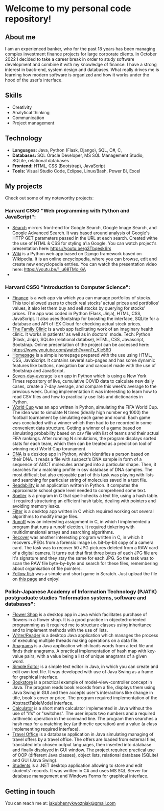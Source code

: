 # Welcome to my personal code repository!
## About me
I am an experienced banker, who for the past 18 years has been managing complex investment finance projects for large corporate clients. 
In October 2022 I decided to take a career break in order to study software development and combine it with my knowledge of finance. 
I have a strong interest in back-end, system design and databases. What really drives me is learning how modern software is organized and how it works under the hood of the user's interface. 

## Skills
- Creativity
- Analytical thinking
- Communication
- Project management

## Technology
- **Languages:** Java, Python (Flask, Django), SQL, C#, C, 
- **Databases:** SQL Oracle Developer, MS SQL Management Studio, SQLite, relational databases
- **Frontend:** HTML, CSS (Bootstrap), JavaScript 
- **Tools:** Visual Studio Code, Eclipse, Linux/Bash, Power BI, Excel

## My projects
Check out some of my noteworthy projects:
### Harvard CS50 "Web programming with Python and JavaScript":
- [Search](https://github.com/jhwozniak/Harvard-CS50web/tree/main/search) mirrors front-end for Google Search, Google Image Search, and Google Advanced Search. It was based around analysis of Google's HTTP GET parameters passed in the URL at each search. Created withe the use of HTML & CSS for styling a'la Google. You can watch project's presentation here: https://youtu.be/g3Tbqesk6rs 
- [Wiki](https://github.com/jhwozniak/Harvard-CS50web/tree/main/wiki) is a Python web app based on Django framework based on Wikipedia. It is an online encyclopedia, where you can browse, edit and create new encyclopedia entries. You can watch the presentation video here: https://youtu.be/1_u68TMo_6A
-   
### Harvard CS50 "Introduction to Computer Science":
- [Finance](https://github.com/jhwozniak/Harvard-CS50/tree/main/finance) is a web app via which you can manage portfolios of stocks. This tool allowed users to check real stocks’ actual prices and portfolios’ values, it also let them buy and sell stocks by querying for stocks’ prices. The app was coded in Python (Flask, Jinja), HTML, CSS, JavaScript. It also uses Bootstrap for boosting the interface, SQLite for a database and API of IEX Cloud for checking actual stock prices.
- [The Family Clinic](https://github.com/jhwozniak/Harvard-CS50/tree/main/project) is a web app facilitating work of an imaginary health clinic. It works in patients' as well as in doctors' mode. Tech: Python (Flask, Jinja), SQLite (relational databse), HTML, CSS, Javascript, Bootstrap. Online presentation of the project can be accessed here: https://www.youtube.com/watch?v=vnTr_Kie560
- [Homepage](https://github.com/jhwozniak/Harvard-CS50/tree/main/homepage) is a simple homepage prepared with the use using HTML, CSS, JavaScript. It contains several sub-pages and has some dynamic features like buttons, navigation bar and carousel made with the use of Bootstrap and JavaScript.
- [Seven-day-average](https://github.com/jhwozniak/Harvard-CS50/tree/main/seven-day-average) is an app in Python which is using a New York Times repository of live, cumulative COVID data to calculate new daily cases, create a 7-day average, and compare this week’s average to the previous week. During implementation it was interesting to learn how to read CSV files and how to practically use lists and dictionaries in Python.
- [World Cup](https://github.com/jhwozniak/Harvard-CS50/tree/main/world-cup) was an app written in Python, simulating the FIFA World Cup. The idea was to simulate N times (ideally high number eg 1000) the football tournament by simulating each game and round. Each game was concluded with a winner which then had to be recorded in some convenient data structure. Getting a winner of a game based on simulating probability based on csv file with list of teams and their actual FIFA rankings. After running N simulations, the program displays sorted stats for each team, which then can be treated as a prediction tool of winning next World Cup torunament.  
- [DNA](https://github.com/jhwozniak/Harvard-CS50/tree/main/dna) is a desktop app in Python, which identifies a person based on their DNA. It reads a file with suspect's DNA sample in form of
a sequence of AGCT molecules arranged into a particular shape. Then, it searches for a matching profile in csv database of DNA samples. The most difficult but also enjoyable part of this task was playing with lists and searching for particular string of molecules saved in a text file.   
- [Readability](https://github.com/jhwozniak/Harvard-CS50/tree/main/readability) is an application written in Python. It computes the approximate school grade level needed to comprehend some text. 
- [Speller](https://github.com/jhwozniak/Harvard-CS50/tree/main/speller) is a program in C that spell-checks a text file, using a hash table. It required structuring an efficient hash table, dealing with pointers and avoiding memory leaks.
- [Filter](https://github.com/jhwozniak/Harvard-CS50/tree/main/filter-less) is a desktop app written in C which required working out several algorithms to modify image files.
- [Runoff](https://github.com/jhwozniak/Harvard-CS50/tree/main/runoff) was an interesting assignment in C, in which I implemented a program that runs a runoff election. It required tinkering with multidimensional arrays and searching algorithms.
- [Recover](https://github.com/jhwozniak/Harvard-CS50/tree/main/recover) was another interesting program written in C, in which it recovers JPEGs from a forensic image i.e. bit-by-bit copy of a camera card. The task was to recover 50 JPG pictures deleted from a RAW card of a digital camera. It turns out that first three bytes of each JPG file are it's signature and they stay the same for each JPG. So the task was to scan the RAW file byte-by-byte and search for these files, remembering about organisation of file pointers.    
- [Yellow fish](https://github.com/jhwozniak/Harvard-CS50/tree/main/scratch) was a simple and short game in Scratch. Just upload the file on [this page](https://scratch.mit.edu/) and enjoy!
  
### Polish-Japanese Academy of Information Technology (PJATK) postgraduate studies "Information systems, software and databases":
- [Flower Shop](https://github.com/jhwozniak/PJATK/tree/main/WDP4_WJ_PD4135/src/zad3) is a desktop app in Java which facilitates purchase of flowers in a flower shop. It is a good practice in objected-oriented programming as it required me to structure classes using inheritance and to implement methods with the use of lists.
- [Writer/Reader](https://github.com/jhwozniak/PJATK/tree/main/WDP5_WJ_PD4135/src/zad2) is a desktop Java application which manages the process of executing multiple threads making operations on a data file. 
- [Anagrams](https://github.com/jhwozniak/PJATK/tree/main/PRA1_WJ_PD4135/src/zad3) is a Java application which loads words from a text file and finds their anagrams. A practical implementation of hash map with key-value pairs, with a value being a list of unique anagrams of a given word.
- [Simple Editor](https://github.com/jhwozniak/PJATK/tree/main/PRA2_WJ_PD4135/src/zad3) is a simple text editor in Java, in which you can create and edit own text file. It was developed with use of Java Swing as a frame for graphical interface.
- [Bookstore](https://github.com/jhwozniak/PJATK/tree/main/PRA3_WJ_PD4135/src/zad3) is a practical example of model-view-controller concept in Java. The program reads book records from a file, displays them using Java Swing in GUI and then accepts user's interactions like change in title, book's cover or price. The program required implementation of the AbstractTableModel interface.
- [Calculator](https://github.com/jhwozniak/PJATK/tree/main/PRA4_WJ_PD4135/src/zad1) is a short math calculator implemented in Java without the use of "ifs" or "switches". The user inputs two numbers and a required arithmetic operation in the command line. The program then searches a hash map for a matching key (arithmetic operation) and a value (a class implementing required interface).
- [Travel Office](https://github.com/jhwozniak/PJATK/tree/main/PRA5_WJ_PD4135/src/zad1) is a database application in Java simulating managing of travel offers by a travel office. The offers are loaded from external files, translated into chosen output languages, then inserted into database and finally displayed in GUI window. The project required practical use of OOP (different Java classes), object lists, relational database (SQLite) and GUI (Java Swing).
- [Students](https://github.com/jhwozniak/PJATK/tree/main/PJATK_App) is a .NET desktop application allowing to store and edit students' records. It was written in C# and uses MS SQL Server for database management and Windows Forms for graphical interface.
  
## Getting in touch
You can reach me at: jakubhenrykwozniak@gmail.com




